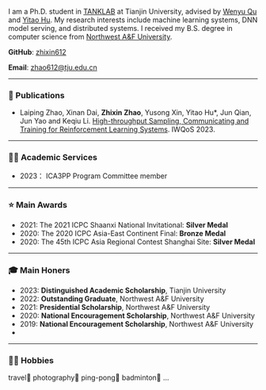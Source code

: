 I am a Ph.D. student in [TANKLAB](http://www.tjutanklab.com/) at Tianjin University, advised by [Wenyu Qu](http://cic.tju.edu.cn/faculty/wyqu/index.html) and [Yitao Hu](http://sugartom.com/). My research interests include machine learning systems, DNN model serving, and distributed systems. I received my B.S. degree in computer science from [Northwest A&F University](https://www.nwafu.edu.cn).

**GitHub**: [zhixin612](https://github.com/zhixin612)

**Email**: [zhao612@tju.edu.cn](mailto:zhao612@tju.edu.cn)

---
### 📑 Publications

* Laiping Zhao, Xinan Dai, **Zhixin Zhao**, Yusong Xin, Yitao Hu*, Jun Qian, Jun Yao and Keqiu Li. [High-throughput Sampling, Communicating and Training for Reinforcement Learning Systems](https://ieeexplore.ieee.org/document/10188703). IWQoS 2023.

---
### 👨‍🎓 Academic Services

* 2023： ICA3PP Program Committee member

---
### ⭐ Main Awards

* 2021: The 2021 ICPC Shaanxi National Invitational: **Silver Medal**
* 2020: The 2020 ICPC Asia-East Continent Final: **Bronze Medal**
* 2020: The 45th ICPC Asia Regional Contest Shanghai Site: **Silver Medal**

---
### 🎓 Main Honers 

* 2023: **Distinguished Academic Scholarship**, Tianjin University
* 2022: **Outstanding Graduate**, Northwest A&F University
* 2021: **Presidential Scholarship**, Northwest A&F University
* 2020: **National Encouragement Scholarship**, Northwest A&F University
* 2019: **National Encouragement Scholarship**, Northwest A&F University
* 

---
### 🏃‍♂️ Hobbies

travel🚀  photography📸  ping-pong🏓  badminton🏸 ...
